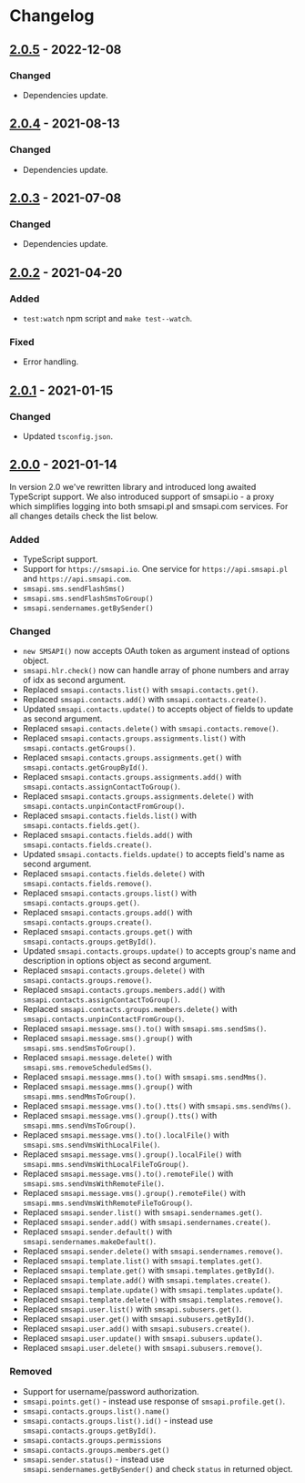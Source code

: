# Changelog

## [2.0.5](https://github.com/smsapi/smsapi-javascript-client/compare/v2.0.4...v2.0.5) - 2022-12-08

### Changed

- Dependencies update.

## [2.0.4](https://github.com/smsapi/smsapi-javascript-client/compare/v2.0.3...v2.0.4) - 2021-08-13

### Changed

- Dependencies update.

## [2.0.3](https://github.com/smsapi/smsapi-javascript-client/compare/v2.0.2...v2.0.3) - 2021-07-08

### Changed

- Dependencies update.

## [2.0.2](https://github.com/smsapi/smsapi-javascript-client/compare/v2.0.1...v2.0.2) - 2021-04-20

### Added

- `test:watch` npm script and `make test--watch`.

### Fixed

- Error handling.

## [2.0.1](https://github.com/smsapi/smsapi-javascript-client/compare/v2.0.0...v2.0.1) - 2021-01-15

### Changed

- Updated `tsconfig.json`.

## [2.0.0](https://github.com/smsapi/smsapi-javascript-client/compare/v1.7.1...v2.0.0) - 2021-01-14

In version 2.0 we've rewritten library and introduced long awaited TypeScript support. We also introduced support of smsapi.io - a proxy which simplifies logging into both smsapi.pl and smsapi.com services. For all changes details check the list below.

### Added

- TypeScript support.
- Support for `https://smsapi.io`. One service for `https://api.smsapi.pl` and `https://api.smsapi.com`.
- `smsapi.sms.sendFlashSms()`
- `smsapi.sms.sendFlashSmsToGroup()`
- `smsapi.sendernames.getBySender()`

### Changed

- `new SMSAPI()` now accepts OAuth token as argument instead of options object.
- `smsapi.hlr.check()` now can handle array of phone numbers and array of idx as second argument.
- Replaced `smsapi.contacts.list()` with `smsapi.contacts.get()`.
- Replaced `smsapi.contacts.add()` with `smsapi.contacts.create()`.
- Updated `smsapi.contacts.update()` to accepts object of fields to update as second argument.
- Replaced `smsapi.contacts.delete()` with `smsapi.contacts.remove()`.
- Replaced `smsapi.contacts.groups.assignments.list()` with `smsapi.contacts.getGroups()`.
- Replaced `smsapi.contacts.groups.assignments.get()` with `smsapi.contacts.getGroupById()`.
- Replaced `smsapi.contacts.groups.assignments.add()` with `smsapi.contacts.assignContactToGroup()`.
- Replaced `smsapi.contacts.groups.assignments.delete()` with `smsapi.contacts.unpinContactFromGroup()`.
- Replaced `smsapi.contacts.fields.list()` with `smsapi.contacts.fields.get()`.
- Replaced `smsapi.contacts.fields.add()` with `smsapi.contacts.fields.create()`.
- Updated `smsapi.contacts.fields.update()` to accepts field's name as second argument.
- Replaced `smsapi.contacts.fields.delete()` with `smsapi.contacts.fields.remove()`.
- Replaced `smsapi.contacts.groups.list()` with `smsapi.contacts.groups.get()`.
- Replaced `smsapi.contacts.groups.add()` with `smsapi.contacts.groups.create()`.
- Replaced `smsapi.contacts.groups.get()` with `smsapi.contacts.groups.getById()`.
- Updated `smsapi.contacts.groups.update()` to accepts group's name and description in options object as second argument.
- Replaced `smsapi.contacts.groups.delete()` with `smsapi.contacts.groups.remove()`.
- Replaced `smsapi.contacts.groups.members.add()` with `smsapi.contacts.assignContactToGroup()`.
- Replaced `smsapi.contacts.groups.members.delete()` with `smsapi.contacts.unpinContactFromGroup()`.
- Replaced `smsapi.message.sms().to()` with `smsapi.sms.sendSms()`.
- Replaced `smsapi.message.sms().group()` with `smsapi.sms.sendSmsToGroup()`.
- Replaced `smsapi.message.delete()` with `smsapi.sms.removeScheduledSms()`.
- Replaced `smsapi.message.mms().to()` with `smsapi.sms.sendMms()`.
- Replaced `smsapi.message.mms().group()` with `smsapi.mms.sendMmsToGroup()`.
- Replaced `smsapi.message.vms().to().tts()` with `smsapi.sms.sendVms()`.
- Replaced `smsapi.message.vms().group().tts()` with `smsapi.mms.sendVmsToGroup()`.
- Replaced `smsapi.message.vms().to().localFile()` with `smsapi.sms.sendVmsWithLocalFile()`.
- Replaced `smsapi.message.vms().group().localFile()` with `smsapi.mms.sendVmsWithLocalFileToGroup()`.
- Replaced `smsapi.message.vms().to().remoteFile()` with `smsapi.sms.sendVmsWithRemoteFile()`.
- Replaced `smsapi.message.vms().group().remoteFile()` with `smsapi.mms.sendVmsWithRemoteFileToGroup()`.
- Replaced `smsapi.sender.list()` with `smsapi.sendernames.get()`.
- Replaced `smsapi.sender.add()` with `smsapi.sendernames.create()`.
- Replaced `smsapi.sender.default()` with `smsapi.sendernames.makeDefault()`.
- Replaced `smsapi.sender.delete()` with `smsapi.sendernames.remove()`.
- Replaced `smsapi.template.list()` with `smsapi.templates.get()`.
- Replaced `smsapi.template.get()` with `smsapi.templates.getById()`.
- Replaced `smsapi.template.add()` with `smsapi.templates.create()`.
- Replaced `smsapi.template.update()` with `smsapi.templates.update()`.
- Replaced `smsapi.template.delete()` with `smsapi.templates.remove()`.
- Replaced `smsapi.user.list()` with `smsapi.subusers.get()`.
- Replaced `smsapi.user.get()` with `smsapi.subusers.getById()`.
- Replaced `smsapi.user.add()` with `smsapi.subusers.create()`.
- Replaced `smsapi.user.update()` with `smsapi.subusers.update()`.
- Replaced `smsapi.user.delete()` with `smsapi.subusers.remove()`.

### Removed

- Support for username/password authorization.
- `smsapi.points.get()` - instead use response of `smsapi.profile.get()`.
- `smsapi.contacts.groups.list().name()`
- `smsapi.contacts.groups.list().id()` - instead use `smsapi.contacts.groups.getById()`.
- `smsapi.contacts.groups.permissions`
- `smsapi.contacts.groups.members.get()`
- `smsapi.sender.status()` - instead use `smsapi.sendernames.getBySender()` and check `status` in returned object.
